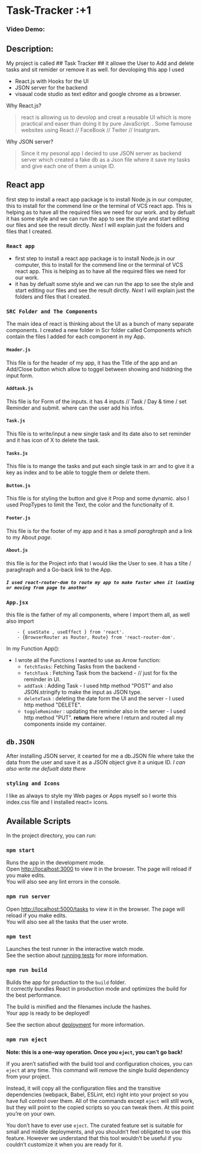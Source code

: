 # Task-Tracker :+1

### Video Demo: <URL HERE>

## Description:

My project is called ## Task Tracker ## it allowe the User to Add and delete tasks and sit remider or remove it as well. for devoloping this app I used

- React.js with Hooks for the UI
- JSON server for the backend
- visaual code studio as text editor and google chrome as a browser.

Why React.js?

> react is allowing us to devolop and creat a reusable UI which is more practical and easer than doing it by pure JavaScript.
> . Some famouse websites using React // FaceBook // Twiter // Insatgram.

Why JSON server?

> Since it my pesonal app I decied to use JSON server as backend server which created a fake db as a Json file where it save my tasks and give each one of them a uniqe ID.

## React app

first step to install a react app package is to install Node.js in our computer, this to install for the commend line or the terminal of VCS react app. This is helping as to have all the required files we need for our work. and by defualt it has some style and we can run the app to see the style and start editing our files and see the result dirctly.
_Next_ I will explain just the folders and files that I created.

### `React app`

- first step to install a react app package is to install Node.js in our computer, this to install for the commend line or the terminal of VCS react app. This is helping as to have all the required files we need for our work.
- it has by defualt some style and we can run the app to see the style and start editing our files and see the result dirctly.
  _Next_ I will explain just the folders and files that I created.

### `SRC Folder and The Components`

The main idea of react is thinking about the UI as a bunch of many separate components.
I created a new folder in Scr folder called Components which contain the files I added for each component in my App.

#### `Header.js`

This file is for the header of my app, it has the Title of the app and an Add/Close button which allow to toggel between showing and hiddning the input form.

#### `Addtask.js`

This file is for Form of the inputs. it has 4 inputs // Task / Day & time / set Reminder and submit. where can the user add his infos.

#### `Task.js`

This file is to write/input a new single task and its date also to set reminder and it has icon of X to delete the task.

#### `Tasks.js`

This file is to mange the tasks and put each single task in arr and to give it a key as index and
to be able to toggle them or delete them.

#### `Button.js`

This file is for styling the button and give it Prop and some dynamic. also I used PropTypes to limit the Text, the color and the functionalty of it.

#### `Footer.js`

This file is for the footer of my app and it has a _small paraghraph_ and a link to my About _page_.

#### `About.js`

this file is for the Project info that I would like the User to see. it has a tilte / paraghraph and a Go-back link to the App.

##### `I used react-router-dom to route my app to make faster when it loading or moving from page to another`

### `App.jsx`

this file is the father of my all components, where I import them all, as well also import

```
    - { useState , useEffect } from 'react'.
    - {BrowserRouter as Router, Route} from 'react-router-dom'.
```

In my Function App():

- I wrote all the Functions I wanted to use as Arrow function:
  - `fetchTasks`: Fetching Tasks from the backend -
  - `fetchTask` : Fetching Task from the backend - // just for fix the reminder in UI.
  - `addTask` : Adding Task - I used http method "POST" and also JSON.stringify to make the input as JSON type.
  - `deleteTask` : deleting the date form the UI and the server - I used http method "DELETE".
  - `toggleReminder` : updating the reminder also in the server - I used http method "PUT".
    **return**
    Here where I return and routed all my components inside my container.

## `db.JSON`

After installing JSON server, it cearted for me a db.JSON file where take the data from the user and save it as a JSON object give it a unique ID.
_I can also write me defualt data there_

### `styling and Icons`

I like as always to style my Web pages or Apps myself so I worte this index.css file and I installed
react= icons.

## Available Scripts

In the project directory, you can run:

### `npm start`

Runs the app in the development mode.\
Open [http://localhost:3000](http://localhost:3000) to view it in the browser.
The page will reload if you make edits.\
You will also see any lint errors in the console.

### `npm run server`

Open [http://localhost:5000/tasks](http://localhost:5000/tasks) to view it in the browser.
The page will reload if you make edits.\
You will also see all the tasks that the user wrote.

### `npm test`

Launches the test runner in the interactive watch mode.\
See the section about [running tests](https://facebook.github.io/create-react-app/docs/running-tests) for more information.

### `npm run build`

Builds the app for production to the `build` folder.\
It correctly bundles React in production mode and optimizes the build for the best performance.

The build is minified and the filenames include the hashes.\
Your app is ready to be deployed!

See the section about [deployment](https://facebook.github.io/create-react-app/docs/deployment) for more information.

### `npm run eject`

**Note: this is a one-way operation. Once you `eject`, you can’t go back!**

If you aren’t satisfied with the build tool and configuration choices, you can `eject` at any time. This command will remove the single build dependency from your project.

Instead, it will copy all the configuration files and the transitive dependencies (webpack, Babel, ESLint, etc) right into your project so you have full control over them. All of the commands except `eject` will still work, but they will point to the copied scripts so you can tweak them. At this point you’re on your own.

You don’t have to ever use `eject`. The curated feature set is suitable for small and middle deployments, and you shouldn’t feel obligated to use this feature. However we understand that this tool wouldn’t be useful if you couldn’t customize it when you are ready for it.
